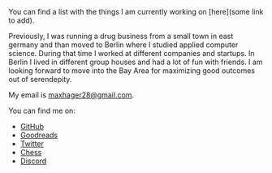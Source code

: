 You can find a list with the things I am currently working on [here](some link to add).


Previously, I was running a drug business from a small town in east germany and than moved to Berlin where I studied applied computer science. During that time I worked at different companies and startups. In Berlin I lived in different group houses and had a lot of fun with friends. I am looking forward to move into the Bay Area for maximizing good outcomes out of serendepity. 

My email is [maxhager28@gmail.com](mailto:maxhager28@gmail.com).

You can find me on:

- [GitHub](https://github.com/yachty66)
- [Goodreads](https://www.goodreads.com/user/show/118878574-max-hager)
- [Twitter](https://twitter.com/MaxHager66)
- [Chess](https://www.chess.com/member/homooecochessicus)
- [Discord](https://discordapp.com/users/[MaxHager#6351]) 

